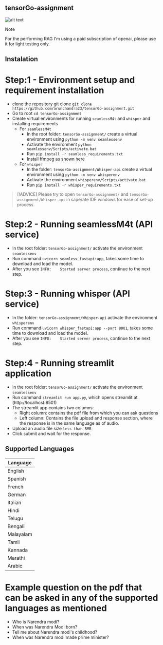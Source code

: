 ## tensorGo-assignment

![alt text](relative%20./flowchart.jpeg?raw=true "Flowchart")



> [!NOTE]
> For the performing RAG I'm using a paid subscription of openai, please use it for light testing only.


## Instalation

# Step:1 - Environment setup and requirement installation
- clone the repository git clone ```git clone https://github.com/arunchandra23/tensorGo-assignment.git```
- Go to root ```cd tensorGo-assignment```
- Create virtual environments for running `seamlessM4t` and `whisper` and installing requirements
    - For `seamlessM4t`
        - In the root folder: `tensorGo-assignment/` create a virtual environment using ```python -m venv seamlessenv```
        - Activate the environment ```python seamlessenv/Scripts/activate.bat```
        - Run ```pip install -r seamless_requirements.txt```
        - Install ffmpeg as shown [here](https://github.com/openai/whisper#setup)
    - For `whisper`
        - In the folder: `tensorGo-assignment/Whisper-api` create a virtual environment using ```python -m venv whisperenv```
        - Activate the environment ```whisperenv/Scripts/activate.bat```
        - Run ```pip install -r whisper_requirements.txt```

> [!ADVICE]
> Please try to open `tensorGo-assignment/` and `tensorGo-assignment/Whisper-api` in saperate IDE windows for ease of set-up process.


# Step:2 - Running seamlessM4t (API service)
- In the root folder: `tensorGo-assignment/` activate the environment `seamlessenv`
- Run command ```uvicorn seamless_fastapi:app```, takes some time to download and load the model.
- After you see `INFO:    Started server process`, continue to the next step.

# Step:3 - Running whisper (API service)
- In the folder: `tensorGo-assignment/Whisper-api` activate the environment `whisperenv`
- Run command ```uvicorn whisper_fastapi:app --port 8001```, takes some time to download and load the model.
- After you see `INFO:    Started server process`, continue to the next step.

# Step:4 - Running streamlit application
- In the root folder: `tensorGo-assignment/` activate the environment `seamlessenv`
- Run command ```streamlit run app.py```, which opens streamlit at (http://localhost:8501)
- The streamlit app contains two columns:
    - Right column: contains the pdf file from which you can ask questions
    - Left column: Contains the file upload and response section, where the response is in the same language as of audio.
- Upload an audio file size `less than 5MB` 
- Click submit and wait for the response.


## Supported Languages

| Language   |
|------------|
| English    |
| Spanish    |
| French     |
| German     |
| Italian    |
| Hindi      |
| Telugu     |
| Bengali    |
| Malayalam  |
| Tamil      |
| Kannada    |
| Marathi    |
| Arabic     |


# Example question on the pdf that can be asked in any of the supported languages as mentioned
- Who is Narendra modi?
- When was Narendra Modi born?
- Tell me about Narendra modi's childhood?
- When was Narendra modi made prime minister?

